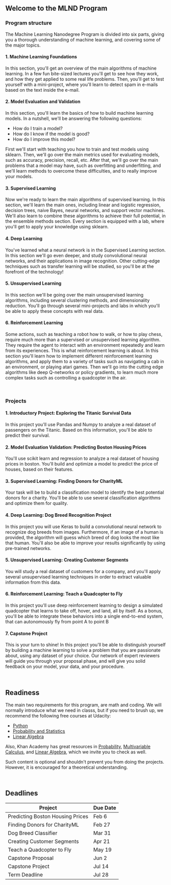 ## Welcome to the MLND Program
### Program structure
The Machine Learning Nanodegree Program is divided into six parts, giving you a thorough understanding of machine learning, and covering some of the major topics.
#### 1. Machine Learning Foundations
In this section, you'll get an overview of the main algorithms of machine learning. In a few fun bite-sized lectures you'll get to see how they work, and how they get applied to some real life problems. Then, you'll get to test yourself with a mini-project, where you'll learn to detect spam in e-mails based on the text inside the e-mail.

#### 2. Model Evaluation and Validation
In this section, you'll learn the basics of how to build machine learning models. In a nutshell, we'll be answering the following questions:

- How do I train a model?
- How do I know if the model is good?
- How do I improve this model?

First we'll start with teaching you how to train and test models using sklearn. Then, we'll go over the main metrics used for evaluating models, such as accuracy, precision, recall, etc. After that, we'll go over the main problems that a model may have, such as overfitting and underfitting, and we'll learn methods to overcome these difficulties, and to really improve your models.

#### 3. Supervised Learning
Now we're ready to learn the main algorithms of supervised learning. In this section, we'll learn the main ones, including linear and logistic regression, decision trees, naive Bayes, neural networks, and support vector machines. We'll also learn to combine these algorithms to achieve their full potential, in the ensemble methods section. Every section is equipped with a lab, where you'll get to apply your knowledge using sklearn.

#### 4. Deep Learning
You've learned what a neural network is in the Supervised Learning section. In this section we'll go even deeper, and study convolutional neural networks, and their applications in image recognition. Other cutting-edge techniques such as transfer learning will be studied, so you'll be at the forefront of the technology!

#### 5. Unsupervised Learning
In this section we'll be going over the main unsupervised learning algorithms, including several clustering methods, and dimensionality reduction. You'll go through several mini-projects and labs in which you'll be able to apply these concepts with real data.

#### 6. Reinforcement Learning
Some actions, such as teaching a robot how to walk, or how to play chess, require much more than a supervised or unsupervised learning algorithm. They require the agent to interact with an environment repeatedly and learn from its experiences. This is what reinforcement learning is about. In this section you'll learn how to implement different reinforcement learning algorithms, and apply them to a variety of tasks such as navigating a cab in an environment, or playing atari games. Then we'll go into the cutting edge algorithms like deep Q-networks or policy gradients, to learn much more complex tasks such as controlling a quadcopter in the air.

<br />

### Projects

#### 1. Introductory Project: Exploring the Titanic Survival Data
In this project you'll use Pandas and Numpy to analyze a real dataset of passengers on the Titanic. Based on this information, you'll be able to predict their survival.

#### 2. Model Evaluation Validation: Predicting Boston Housing Prices
You'll use scikit learn and regression to analyze a real dataset of housing prices in boston. You'll build and optimize a model to predict the price of houses, based on their features.

#### 3. Supervised Learning: Finding Donors for CharityML
Your task will be to build a classification model to identify the best potential donors for a charity. You'll be able to use several classification algorithms and optimize them for quality.

#### 4. Deep Learning: Dog Breed Recognition Project
In this project you will use Keras to build a convolutional neural network to recognize dog breeds from images. Furthermore, if an image of a human is provided, the algorithm will guess which breed of dog looks the most like that human. You'll also be able to improve your results significantly by using pre-trained networks.

#### 5. Unsupervised Learning: Creating Customer Segments
You will study a real dataset of customers for a company, and you'll apply several unsupervised learning techniques in order to extract valuable information from this data.

#### 6. Reinforcement Learning: Teach a Quadcopter to Fly
In this project you'll use deep reinforcement learning to design a simulated quadcopter that learns to take off, hover, and land, all by itself. As a bonus, you'll be able to integrate these behaviors into a single end-to-end system, that can autonomously fly from point A to point B

#### 7. Capstone Project
This is your turn to shine! In this project you'll be able to distinguish yourself by building a machine learning to solve a problem that you are passionate about, using any dataset of your choice. Our network of expert reviewers will guide you through your proposal phase, and will give you solid feedback on your model, your data, and your procedure.

<br />

## Readiness
The main two requirements for this program, are math and coding. We will normally introduce what we need in classs, but if you need to brush up, we recommend the following free courses at Udacity:
- [Python](https://www.udacity.com/course/programming-foundations-with-python--ud036)
- [Probability and Statistics](https://eu.udacity.com/course/intro-to-statistics--st101)
- [Linear Algebra](https://eu.udacity.com/course/linear-algebra-refresher-course--ud953)

Also, Khan Academy has great resources in [Probability](https://www.khanacademy.org/math/statistics-probability/probability-library), [Multivariable Calculus](https://www.khanacademy.org/math/multivariable-calculus), and [Linear Algebra](https://www.khanacademy.org/math/linear-algebra), which we invite you to check as well.

Such content is optional and shouldn't prevent you from doing the projects. However, it is encouraged for a theoretical understanding.

<br />

## Deadlines
| Project                          | Due Date |
| -------------------------------- | -------- |
| Predicting Boston Housing Prices | Feb 6    |
| Finding Donors for CharityML     | Feb 27   |
| Dog Breed Classifier             | Mar 31   |
| Creating Customer Segments       | Apr 21   |
| Teach a Quadcopter to Fly        | May 19   |
| Capstone Proposal                | Jun 2    |
| Capstone Project                 | Jul 14   |
| Term Deadline                    | Jul 28   |